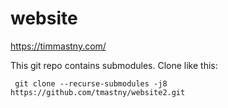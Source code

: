# website

https://timmastny.com/

This git repo contains submodules. Clone like this:
```
 git clone --recurse-submodules -j8 https://github.com/tmastny/website2.git
```